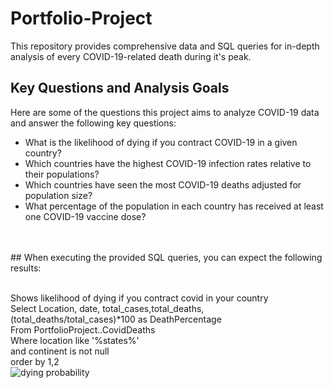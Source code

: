 # Portfolio-Project
This repository provides comprehensive data and SQL queries for in-depth analysis of every COVID-19-related death during it's peak.
<br>

## Key Questions and Analysis Goals

Here are some of the questions this project aims to analyze COVID-19 data and answer the following key questions:

- What is the likelihood of dying if you contract COVID-19 in a given country? 
- Which countries have the highest COVID-19 infection rates relative to their populations? 
- Which countries have seen the most COVID-19 deaths adjusted for population size? 
- What percentage of the population in each country has received at least one COVID-19 vaccine dose? 
<br>
<br>
## When executing the provided SQL queries, you can expect the following results:
<br>
<br>


Shows likelihood of dying if you contract covid in your country
<br>
Select Location, date, total_cases,total_deaths, (total_deaths/total_cases)*100 as DeathPercentage
<br>
From PortfolioProject..CovidDeaths
<br>
Where location like '%states%'
<br>
and continent is not null 
<br>
order by 1,2
<br>
![dying probability](https://github.com/amithar06/Portfolio-Project/assets/132035144/baadbb3f-467a-4524-bd5c-77019dce4bf0)


